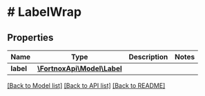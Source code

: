 # # LabelWrap

## Properties

Name | Type | Description | Notes
------------ | ------------- | ------------- | -------------
**label** | [**\FortnoxApi\Model\Label**](Label.md) |  |

[[Back to Model list]](../../README.md#models) [[Back to API list]](../../README.md#endpoints) [[Back to README]](../../README.md)
